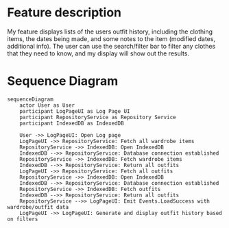 # Feature description
My feature displays lists of the users outfit history, including the clothing items, the dates being made, and some notes to the item (modified dates, additional info). The user can use the search/filter bar to filter any clothes that they need to know, and my display will show out the results. 

# Sequence Diagram
```mermaid
sequenceDiagram
    actor User as User
    participant LogPageUI as Log Page UI
    participant RepositoryService as Repository Service
    participant IndexedDB as IndexedDB

    User ->> LogPageUI: Open Log page
    LogPageUI ->> RepositoryService: Fetch all wardrobe items
    RepositoryService ->> IndexedDB: Open IndexedDB
    IndexedDB -->> RepositoryService: Database connection established
    RepositoryService ->> IndexedDB: Fetch wardrobe items
    IndexedDB -->> RepositoryService: Return all outfits
    LogPageUI ->> RepositoryService: Fetch all outfits
    RepositoryService ->> IndexedDB: Open IndexedDB
    IndexedDB -->> RepositoryService: Database connection established
    RepositoryService ->> IndexedDB: Fetch outfits
    IndexedDB -->> RepositoryService: Return all outfits
    RepositoryService -->> LogPageUI: Emit Events.LoadSuccess with wardrobe/outfit data
    LogPageUI ->> LogPageUI: Generate and display outfit history based on filters